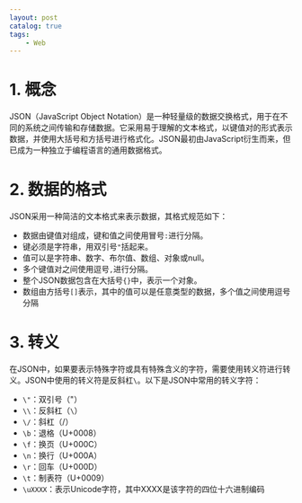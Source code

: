 ```yaml
---
layout: post   	
catalog: true 	
tags:
    - Web
---
```






# 1. 概念

JSON（JavaScript Object Notation）是一种轻量级的数据交换格式，用于在不同的系统之间传输和存储数据。它采用易于理解的文本格式，以键值对的形式表示数据，并使用大括号和方括号进行格式化。JSON最初由JavaScript衍生而来，但已成为一种独立于编程语言的通用数据格式。

# 2. 数据的格式

JSON采用一种简洁的文本格式来表示数据，其格式规范如下：

- 数据由键值对组成，键和值之间使用冒号`:`进行分隔。
- 键必须是字符串，用双引号`"`括起来。
- 值可以是字符串、数字、布尔值、数组、对象或null。
- 多个键值对之间使用逗号`,`进行分隔。
- 整个JSON数据包含在大括号`{}`中，表示一个对象。
- 数组由方括号`[]`表示，其中的值可以是任意类型的数据，多个值之间使用逗号分隔

# 3. 转义

在JSON中，如果要表示特殊字符或具有特殊含义的字符，需要使用转义符进行转义。JSON中使用的转义符是反斜杠`\`。以下是JSON中常用的转义字符：

-   `\"`：双引号（"）
-   `\\`：反斜杠（`\`）
-   `\/`：斜杠（/）
-   `\b`：退格（U+0008）
-   `\f`：换页（U+000C）
-   `\n`：换行（U+000A）
-   `\r`：回车（U+000D）
-   `\t`：制表符（U+0009）
-   `\uXXXX`：表示Unicode字符，其中XXXX是该字符的四位十六进制编码
